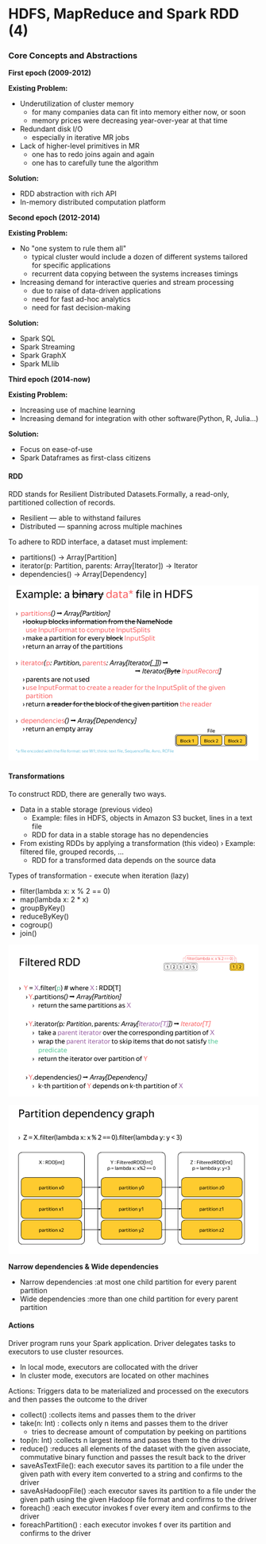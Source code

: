 # HDFS, MapReduce and Spark RDD \(4\)



### Core Concepts and Abstractions

**First epoch \(2009-2012\)**

**Existing Problem:**

* Underutilization of cluster memory
  * for many companies data can fit into memory either now, or soon 
  * memory prices were decreasing year-over-year at that time
* Redundant disk I/O
  * especially in iterative MR jobs
* Lack of higher-level primitives in MR
  * one has to redo joins again and again
  * one has to carefully tune the algorithm

**Solution:**

* RDD abstraction with rich API
* In-memory distributed computation platform

**Second epoch \(2012-2014\)**

**Existing Problem:**

* No "one system to rule them all"
  * typical cluster would include a dozen of different systems tailored for specific applications
  * recurrent data copying between the systems increases timings
* Increasing demand for interactive queries and stream processing 
  * due to raise of data-driven applications
  * need for fast ad-hoc analytics 
  * need for fast decision-making

**Solution:**

* Spark SQL
* Spark Streaming
* Spark GraphX
* Spark MLlib

**Third epoch \(2014-now\)**

**Existing Problem:**

* Increasing use of machine learning
* Increasing demand for integration with other software\(Python, R, Julia...\)

**Solution:**

* Focus on ease-of-use
* Spark Dataframes as first-class citizens

#### RDD

RDD stands for Resilient Distributed Datasets.Formally, a read-only, partitioned collection of records.

* Resilient — able to withstand failures
* Distributed — spanning across multiple machines

To adhere to RDD interface, a dataset must implement:

* partitions\(\) -&gt; Array\[Partition\]
* iterator\(p: Partition, parents: Array\[Iterator\]\) -&gt; Iterator 
* dependencies\(\) -&gt; Array\[Dependency\]

![](../../.gitbook/assets/screen-shot-2018-11-11-at-3.19.57-pm.png)

#### Transformations

To construct RDD, there are generally two ways.

* Data in a stable storage \(previous video\)
  * Example: files in HDFS, objects in Amazon S3 bucket, lines in a text file
  * RDD for data in a stable storage has no dependencies
* From existing RDDs by applying a transformation \(this video\) › Example: filtered file, grouped records, ...
  * RDD for a transformed data depends on the source data

Types of transformation - execute when iteration \(lazy\)

* filter\(lambda x: x % 2 == 0\)
* map\(lambda x: 2 \* x\)
* groupByKey\(\) 
* reduceByKey\(\)
* cogroup\(\)
* join\(\)

![](../../.gitbook/assets/screen-shot-2018-11-11-at-3.20.22-pm.png)

![](../../.gitbook/assets/screen-shot-2018-11-11-at-3.20.27-pm.png)

**Narrow dependencies & Wide dependencies**

* Narrow dependencies :at most one child partition for every parent partition
* Wide dependencies :more than one child partition for every parent partition

#### Actions

Driver program runs your Spark application. Driver delegates tasks to executors to use cluster resources.

* In local mode, executors are collocated with the driver
* In cluster mode, executors are located on other machines

Actions: Triggers data to be materialized and processed on the executors and then passes the outcome to the driver

* collect\(\) :collects items and passes them to the driver
* take\(n: Int\) : collects only n items and passes them to the driver
  * tries to decrease amount of computation by peeking on partitions
* top\(n: Int\) :collects n largest items and passes them to the driver
* reduce\(\) :reduces all elements of the dataset with the given associate, commutative binary function and passes the result back to the driver
* saveAsTextFile\(\): each executor saves its partition to a file under the given path with every item converted to a string and confirms to the driver
* saveAsHadoopFile\(\) :each executor saves its partition to a file under the given path using the given Hadoop file format and confirms to the driver
* foreach\(\) :each executor invokes f over every item and confirms to the driver
* foreachPartition\(\) : each executor invokes f over its partition and confirms to the driver


